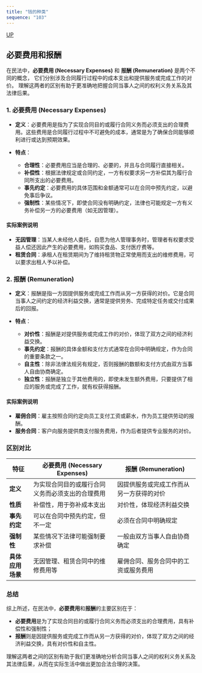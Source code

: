 ```yaml
---
title: "钱的种类"
sequence: "103"
---
```


[UP](/law/civil-law-index.html)

## 必要费用和报酬

在民法中，**必要费用 (Necessary Expenses)** 和 **报酬 (Remuneration)** 是两个不同的概念，
它们分别涉及合同履行过程中的成本支出和提供服务或完成工作的对价。
理解这两者的区别有助于更准确地把握合同当事人之间的权利义务关系及其法律后果。

### 1. **必要费用 (Necessary Expenses)**

- **定义**：必要费用是指为了实现合同目的或履行合同义务而必须支出的合理费用。这些费用是合同履行过程中不可避免的成本，通常是为了确保合同能够顺利进行或达到预期效果。
  
- **特点**：
  - **合理性**：必要费用应当是合理的、必要的，并且与合同履行直接相关。
  - **补偿性**：根据法律规定或合同约定，一方有权要求另一方补偿其为履行合同所支出的必要费用。
  - **事先约定**：必要费用的具体范围和金额通常可以在合同中预先约定，以避免事后争议。
  - **强制性**：某些情况下，即使合同没有明确约定，法律也可能规定一方有义务补偿另一方的必要费用（如无因管理）。

#### 实际案例说明
- **无因管理**：当某人未经他人委托，自愿为他人管理事务时，管理者有权要求受益人偿还因此产生的必要费用，如购买食品、支付医疗费等。
- **租赁合同**：承租人在租赁期间为了维持租赁物正常使用而支出的维修费用，可以要求出租人予以补偿。

### 2. **报酬 (Remuneration)**

- **定义**：报酬是指一方因提供服务或完成工作而从另一方获得的对价。它是合同当事人之间约定的经济利益交换，通常是提供劳务、完成特定任务或交付成果后的回报。
  
- **特点**：
  - **对价性**：报酬是对提供服务或完成工作的对价，体现了双方之间的经济利益交换。
  - **事先约定**：报酬的具体金额和支付方式通常在合同中明确规定，作为合同的重要条款之一。
  - **自主性**：除非法律法规另有规定，否则报酬的数额和支付方式由双方当事人自由协商确定。
  - **独立性**：报酬是独立于其他费用的，即使未发生额外费用，只要提供了相应的服务或完成了工作，就有权获得报酬。

#### 实际案例说明
- **雇佣合同**：雇主按照合同约定向员工支付工资或薪水，作为员工提供劳动的报酬。
- **服务合同**：客户向服务提供商支付服务费用，作为后者提供专业服务的对价。

### 区别对比

| 特征 | 必要费用 (Necessary Expenses) | 报酬 (Remuneration) |
| --- | --- | --- |
| **定义** | 为实现合同目的或履行合同义务而必须支出的合理费用 | 因提供服务或完成工作而从另一方获得的对价 |
| **性质** | 补偿性，用于弥补成本支出 | 对价性，体现经济利益交换 |
| **事先约定** | 可以在合同中预先约定，但不一定 | 必须在合同中明确规定 |
| **强制性** | 某些情况下法律可能强制要求补偿 | 一般由双方当事人自由协商确定 |
| **具体应用场景** | 无因管理、租赁合同中的维修费用等 | 雇佣合同、服务合同中的工资或服务费用 |

### 总结

综上所述，在民法中，**必要费用**和**报酬**的主要区别在于：

- **必要费用**是为了实现合同目的或履行合同义务而必须支出的合理费用，具有补偿性和强制性；
- **报酬**则是因提供服务或完成工作而从另一方获得的对价，体现了双方之间的经济利益交换，具有对价性和自主性。

理解这两者之间的区别有助于我们更准确地分析合同当事人之间的权利义务关系及其法律后果，从而在实际生活中做出更加合法合理的决策。

